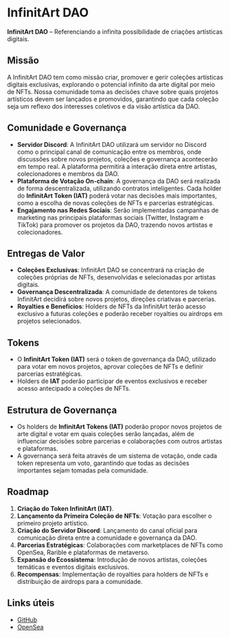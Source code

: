 # InfinitArt DAO

**InfinitArt DAO** – Referenciando a infinita possibilidade de criações artísticas digitais.

## Missão

A InfinitArt DAO tem como missão criar, promover e gerir coleções artísticas digitais exclusivas, explorando o potencial infinito da arte digital por meio de NFTs. Nossa comunidade toma as decisões chave sobre quais projetos artísticos devem ser lançados e promovidos, garantindo que cada coleção seja um reflexo dos interesses coletivos e da visão artística da DAO.

## Comunidade e Governança

- **Servidor Discord**: A InfinitArt DAO utilizará um servidor no Discord como o principal canal de comunicação entre os membros, onde discussões sobre novos projetos, coleções e governança acontecerão em tempo real. A plataforma permitirá a interação direta entre artistas, colecionadores e membros da DAO.
- **Plataforma de Votação On-chain**: A governança da DAO será realizada de forma descentralizada, utilizando contratos inteligentes. Cada holder do **InfinitArt Token (IAT)** poderá votar nas decisões mais importantes, como a escolha de novas coleções de NFTs e parcerias estratégicas.
- **Engajamento nas Redes Sociais**: Serão implementadas campanhas de marketing nas principais plataformas sociais (Twitter, Instagram e TikTok) para promover os projetos da DAO, trazendo novos artistas e colecionadores.

## Entregas de Valor

- **Coleções Exclusivas**: InfinitArt DAO se concentrará na criação de coleções próprias de NFTs, desenvolvidas e selecionadas por artistas digitais.
- **Governança Descentralizada**: A comunidade de detentores de tokens InfinitArt decidirá sobre novos projetos, direções criativas e parcerias.
- **Royalties e Benefícios**: Holders de NFTs da InfinitArt terão acesso exclusivo a futuras coleções e poderão receber royalties ou airdrops em projetos selecionados.

## Tokens

- O **InfinitArt Token (IAT)** será o token de governança da DAO, utilizado para votar em novos projetos, aprovar coleções de NFTs e definir parcerias estratégicas.
- Holders de **IAT** poderão participar de eventos exclusivos e receber acesso antecipado a coleções de NFTs.

## Estrutura de Governança

- Os holders de **InfinitArt Tokens (IAT)** poderão propor novos projetos de arte digital e votar em quais coleções serão lançadas, além de influenciar decisões sobre parcerias e colaborações com outros artistas e plataformas.
- A governança será feita através de um sistema de votação, onde cada token representa um voto, garantindo que todas as decisões importantes sejam tomadas pela comunidade.

## Roadmap

1. **Criação do Token InfinitArt (IAT)**.
2. **Lançamento da Primeira Coleção de NFTs**: Votação para escolher o primeiro projeto artístico.
3. **Criação do Servidor Discord**: Lançamento do canal oficial para comunicação direta entre a comunidade e governança da DAO.
4. **Parcerias Estratégicas**: Colaborações com marketplaces de NFTs como OpenSea, Rarible e plataformas de metaverso.
5. **Expansão do Ecossistema**: Introdução de novos artistas, coleções temáticas e eventos digitais exclusivos.
6. **Recompensas**: Implementação de royalties para holders de NFTs e distribuição de airdrops para a comunidade.

## Links úteis

- [GitHub](https://github.com/JeffersonCapela)
- [OpenSea](https://opensea.io/collection/traktor-tunning)
